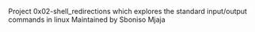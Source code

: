 Project 0x02-shell_redirections which explores the standard input/output commands in linux
Maintained by Sboniso Mjaja